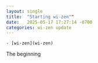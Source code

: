 ```yaml
---
layout: single
title:  "Starting wi-zen""
date:   2025-05-17 17:27:14 -0700
categories: wi-zen update
---
```


    - [wi-zen](wi-zen)

The beginning